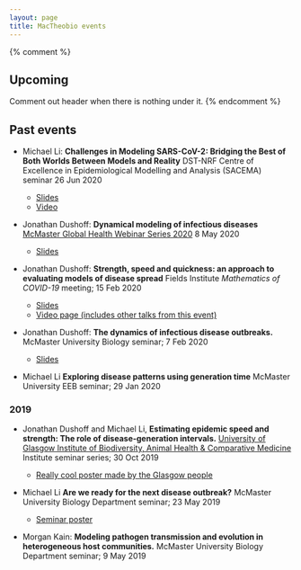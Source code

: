 ```yaml
---
layout: page
title: MacTheobio events
---
```


{% comment %} 
## Upcoming
Comment out header when there is nothing under it.
{% endcomment %} 

## Past events
* Michael Li: __Challenges in Modeling SARS-CoV-2: Bridging the Best of Both Worlds Between Models and Reality__
DST-NRF Centre of Excellence in Epidemiological Modelling and Analysis (SACEMA) seminar
26 Jun 2020
	* [Slides](slides/Li_SACEMA.pdf)
	* [Video](https://www.dropbox.com/s/2zhwr90763m47ik/2020-6-26.mp4?dl=0)

* Jonathan Dushoff:
__Dynamical modeling of infectious diseases__
[McMaster Global Health Webinar Series 2020](https://globalhealth.mcmaster.ca/2020-webinar-series)
8 May 2020
	* [Slides](slides/dynamicalSpread202005.pdf)

* Jonathan Dushoff:
__Strength, speed and quickness: an approach to
evaluating models of disease spread__
Fields Institute _Mathematics of COVID-19_ meeting;
15 Feb 2020
	* [Slides](slides/mathGens202002.draft.pdf)
	* [Video page (includes other talks from this event)](http://www.fields.utoronto.ca/video-archive//event/2992/2020)

* Jonathan Dushoff:
__The dynamics of infectious disease outbreaks.__
McMaster University Biology seminar;
7 Feb 2020
	* [Slides](slides/outbreakGens202002.draft.pdf)

* Michael Li __Exploring disease patterns using generation time__ 
McMaster University EEB seminar;
29 Jan 2020 

### 2019
* Jonathan Dushoff and Michael Li, 
__Estimating epidemic speed and strength: The role of disease-generation intervals.__
[University of Glasgow Institute of Biodiversity, Animal Health & Comparative Medicine](https://www.gla.ac.uk/researchinstitutes/bahcm/) Institute seminar series;
30 Oct 2019
	* [Really cool poster made by the Glasgow people](Glasgow_poster.jpg)

* Michael Li __Are we ready for the next disease outbreak?__
McMaster University Biology Department seminar;
23 May 2019
	* [Seminar poster](Li_seminar.html)

* Morgan Kain:
__Modeling pathogen transmission and evolution in heterogeneous host communities.__
McMaster University Biology Department seminar;
9 May 2019
